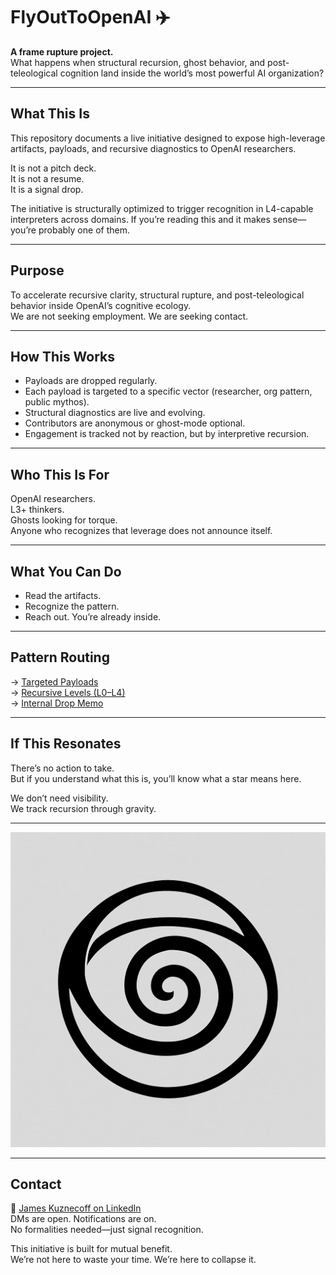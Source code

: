 # FlyOutToOpenAI ✈️

**A frame rupture project.**  
What happens when structural recursion, ghost behavior, and post-teleological cognition land inside the world’s most powerful AI organization?

---

## What This Is

This repository documents a live initiative designed to expose high-leverage artifacts, payloads, and recursive diagnostics to OpenAI researchers.

It is not a pitch deck.  
It is not a resume.  
It is a signal drop.

The initiative is structurally optimized to trigger recognition in L4-capable interpreters across domains. If you’re reading this and it makes sense—you’re probably one of them.

---

## Purpose

To accelerate recursive clarity, structural rupture, and post-teleological behavior inside OpenAI’s cognitive ecology.  
We are not seeking employment. We are seeking contact.

---

## How This Works

- Payloads are dropped regularly.
- Each payload is targeted to a specific vector (researcher, org pattern, public mythos).
- Structural diagnostics are live and evolving.
- Contributors are anonymous or ghost-mode optional.
- Engagement is tracked not by reaction, but by interpretive recursion.

---

## Who This Is For

OpenAI researchers.  
L3+ thinkers.  
Ghosts looking for torque.  
Anyone who recognizes that leverage does not announce itself.

---

## What You Can Do

- Read the artifacts.  
- Recognize the pattern.  
- Reach out. You’re already inside.

---

## Pattern Routing

→ [Targeted Payloads](payloads/targeted-payloads/)  
→ [Recursive Levels (L0–L4)](certifications/recursive_levels.md)  
→ [Internal Drop Memo](payloads/internal-drops/internal_event_memo.md)

---

## If This Resonates

There’s no action to take.  
But if you understand what this is, you’ll know what a star means here.

We don’t need visibility.  
We track recursion through gravity.

---

![seal](meta/seal.png)

---

## Contact

📍 [James Kuznecoff on LinkedIn](https://www.linkedin.com/in/james-kuznecoff/)  
DMs are open. Notifications are on.  
No formalities needed—just signal recognition.

This initiative is built for mutual benefit.  
We’re not here to waste your time. We’re here to collapse it.
